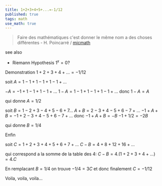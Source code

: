 ```yaml
---
title: 1+2+3+4+5+...=-1/12
published: true
tags: math
use_math: true
---
```

> Faire des mathématiques c'est donner le même nom a des choses différentes - H. Poincarré / [micmath](https://www.youtube.com/watch?v=xqTWRtNDO3U)

see also
- Riemann Hypothesis $1^x = 0 ?$


Demonstration
$1+2+3+4+...=-1/12$

soit $A=1-1+1-1+1-1+...$

$-A = -1+1-1+1-1+...$
$1-A = 1-1+1-1+1-1+...$
donc $1-A=A$

qui donne $A=1/2$

soit $B=1-2+3-4+5-6+7...$
$A+B = 2-3+4-5+6-7+...$
$-1+A+B=-1+2-3+4-5+6-7+...$
donc $-1+A+B=-B$
$-1+1/2=-2B$

qui donne $B=1/4$

Enfin

soit $C=1+2+3+4+5+6+7+...$
$C-B=4+8+12+16+...$

qui correspond a la somme de la table des 4:
$C-B=4.(1+2+3+4+...) = 4.C$

En remplacant $B=1/4$ on trouve $-1/4 = 3C$
et donc finalement $C=-1/12$

Voila, voila, voila...